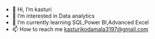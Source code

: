 - 👋 Hi, I’m kasturi
- 👀 I’m interested in Data analytics
- 🌱 I’m currently learning SQL,Power BI,Advanced Excel
- 📫 How to reach me kasturikodamala3197@gmail.com


<!---
hKasturik/hKasturik is a ✨ special ✨ repository because its `README.md` (this file) appears on your GitHub profile.
You can click the Preview link to take a look at your changes.
--->
